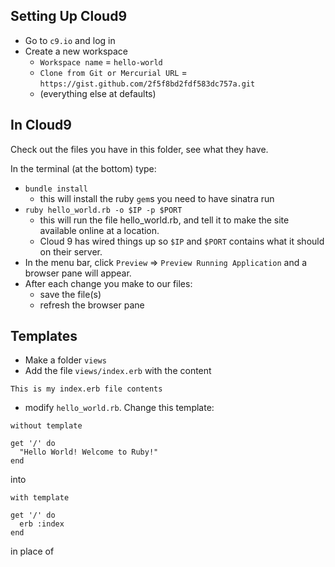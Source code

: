 ## Setting Up Cloud9
- Go to `c9.io` and log in
- Create a new workspace
  - `Workspace name` = `hello-world`
  - `Clone from Git or Mercurial URL` = `https://gist.github.com/2f5f8bd2fdf583dc757a.git`
  - (everything else at defaults)


## In Cloud9
Check out the files you have in this folder, see what they have.

In the terminal (at the bottom) type:
- `bundle install`
  - this will install the ruby `gem`s you need to have sinatra run
- `ruby hello_world.rb -o $IP -p $PORT`
  - this will run the file hello_world.rb, and tell it to make the site available online at a location.
  - Cloud 9 has wired things up so `$IP` and `$PORT` contains what it should on their server.
- In the menu bar, click `Preview` => `Preview Running Application` and a browser pane will appear.
- After each change you make to our files:
  - save the file(s)
  - refresh the browser pane

## Templates
- Make a folder `views`
- Add the file `views/index.erb` with the content
```
This is my index.erb file contents
```
- modify `hello_world.rb`. Change this template:

`without template`
```
get '/' do
  "Hello World! Welcome to Ruby!"
end
```

into

`with template`
```
get '/' do
  erb :index
end
```

in place of
